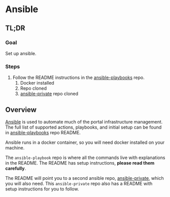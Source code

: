 # Ansible

## TL;DR

### Goal

Set up ansible.

### Steps

1. Follow the README instructions in the [ansible-playbooks](https://github.com/SkynetLabs/ansible-playbooks) repo.
   1. Docker installed
   2. Repo cloned
   3. [ansible-private](https://github.com/SkynetLabs/ansible-private-sample) repo cloned&#x20;

## Overview

[Ansible](https://www.ansible.com) is used to automate much of the portal infrastructure management. The full list of supported actions, playbooks, and initial setup can be found in [ansible-playbooks](https://github.com/SkynetLabs/ansible-playbooks) repo README.

Ansible runs in a docker container, so you will need docker installed on your machine.

The `ansible-playbook` repo is where all the commands live with explanations in the README. The README has setup instructions, **please read them carefully**.&#x20;

The README will point you to a second ansible repo, [ansible-private](https://github.com/SkynetLabs/ansible-private-sample), which you will also need. This `ansible-private` repo also has a README with setup instructions for you to follow.&#x20;
